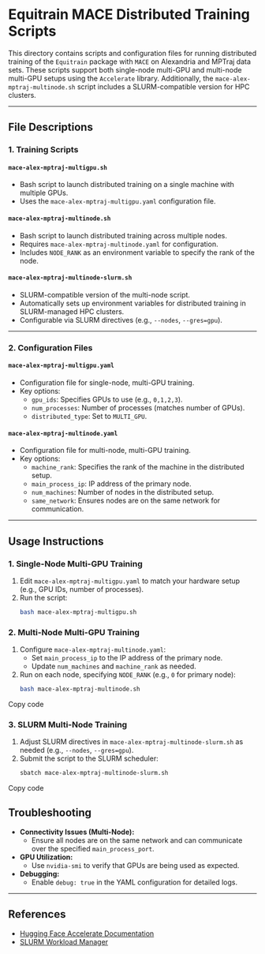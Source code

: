 # Equitrain MACE Distributed Training Scripts

This directory contains scripts and configuration files for running distributed training of the `Equitrain` package with `MACE` on Alexandria and MPTraj data sets. These scripts support both single-node multi-GPU and multi-node multi-GPU setups using the `Accelerate` library. Additionally, the `mace-alex-mptraj-multinode.sh` script includes a SLURM-compatible version for HPC clusters.

---

## File Descriptions

### **1. Training Scripts**
#### `mace-alex-mptraj-multigpu.sh`
- Bash script to launch distributed training on a single machine with multiple GPUs.
- Uses the `mace-alex-mptraj-multigpu.yaml` configuration file.

#### `mace-alex-mptraj-multinode.sh`
- Bash script to launch distributed training across multiple nodes.
- Requires `mace-alex-mptraj-multinode.yaml` for configuration.
- Includes `NODE_RANK` as an environment variable to specify the rank of the node.

#### `mace-alex-mptraj-multinode-slurm.sh`
- SLURM-compatible version of the multi-node script.
- Automatically sets up environment variables for distributed training in SLURM-managed HPC clusters.
- Configurable via SLURM directives (e.g., `--nodes`, `--gres=gpu`).

---

### **2. Configuration Files**
#### `mace-alex-mptraj-multigpu.yaml`
- Configuration file for single-node, multi-GPU training.
- Key options:
  - `gpu_ids`: Specifies GPUs to use (e.g., `0,1,2,3`).
  - `num_processes`: Number of processes (matches number of GPUs).
  - `distributed_type`: Set to `MULTI_GPU`.

#### `mace-alex-mptraj-multinode.yaml`
- Configuration file for multi-node, multi-GPU training.
- Key options:
  - `machine_rank`: Specifies the rank of the machine in the distributed setup.
  - `main_process_ip`: IP address of the primary node.
  - `num_machines`: Number of nodes in the distributed setup.
  - `same_network`: Ensures nodes are on the same network for communication.

---

## Usage Instructions

### **1. Single-Node Multi-GPU Training**
1. Edit `mace-alex-mptraj-multigpu.yaml` to match your hardware setup (e.g., GPU IDs, number of processes).
2. Run the script:
   ```bash
   bash mace-alex-mptraj-multigpu.sh

### **2. Multi-Node Multi-GPU Training**
1. Configure `mace-alex-mptraj-multinode.yaml`:
   - Set `main_process_ip` to the IP address of the primary node.
   - Update `num_machines` and `machine_rank` as needed.
2. Run on each node, specifying `NODE_RANK` (e.g., `0` for primary node):
   ```bash
   bash mace-alex-mptraj-multinode.sh
Copy code


### **3. SLURM Multi-Node Training**
1. Adjust SLURM directives in `mace-alex-mptraj-multinode-slurm.sh` as needed (e.g., `--nodes`, `--gres=gpu`).
2. Submit the script to the SLURM scheduler:
   ```bash
   sbatch mace-alex-mptraj-multinode-slurm.sh
Copy code


## Troubleshooting
- **Connectivity Issues (Multi-Node):**
  - Ensure all nodes are on the same network and can communicate over the specified `main_process_port`.
- **GPU Utilization:**
  - Use `nvidia-smi` to verify that GPUs are being used as expected.
- **Debugging:**
  - Enable `debug: true` in the YAML configuration for detailed logs.

---

## References
- [Hugging Face Accelerate Documentation](https://huggingface.co/docs/accelerate/index)
- [SLURM Workload Manager](https://slurm.schedmd.com/documentation.html)

